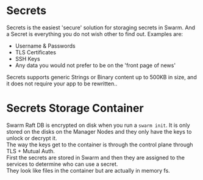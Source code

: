 # Secrets

Secrets is the easiest 'secure' solution for storaging secrets in Swarm. And a Secret is everything you do not wish other to find out. Examples are:

- Username & Passwords
- TLS Certificates
- SSH Keys
- Any data you would not prefer to be on the 'front page of news'

Secrets supports generic Strings or Binary content up to 500KB in size, and it does not require your app to be rewritten..

# Secrets Storage Container

Swarm Raft DB is encrypted on disk when you run a `swarm init`. It is only stored on the disks on the Manager Nodes and they only have the keys to unlock or decrypt it.  
The way the keys get to the container is through the control plane through TLS + Mutual Auth.  
First the secrets are stored in Swarm and then they are assigned to the services to determine who can use a secret.  
They look like files in the container but are actually in memory fs. 